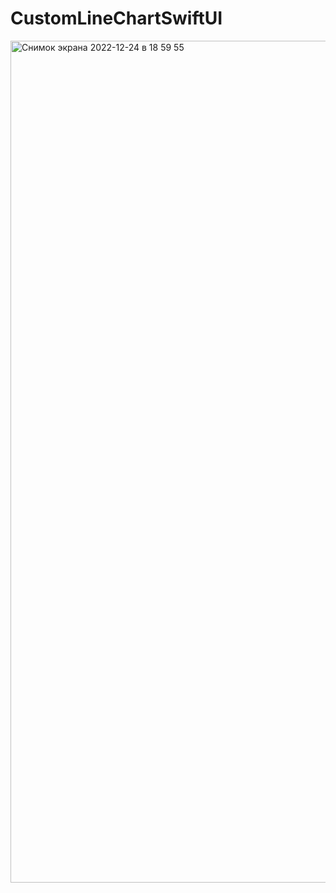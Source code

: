# CustomLineChartSwiftUI

<img width="1347" alt="Снимок экрана 2022-12-24 в 18 59 55" src="https://user-images.githubusercontent.com/107930591/209443424-c2429a97-340a-4387-ae06-23a2b42e32f0.png">
